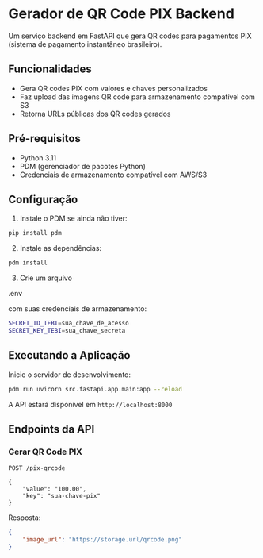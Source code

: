 

# Gerador de QR Code PIX Backend

Um serviço backend em FastAPI que gera QR codes para pagamentos PIX (sistema de pagamento instantâneo brasileiro).

## Funcionalidades

- Gera QR codes PIX com valores e chaves personalizados
- Faz upload das imagens QR code para armazenamento compatível com S3
- Retorna URLs públicas dos QR codes gerados

## Pré-requisitos

- Python 3.11
- PDM (gerenciador de pacotes Python)
- Credenciais de armazenamento compatível com AWS/S3

## Configuração

1. Instale o PDM se ainda não tiver:
```sh
pip install pdm
```

2. Instale as dependências:
```sh
pdm install
```

3. Crie um arquivo 

.env

 com suas credenciais de armazenamento:
```sh
SECRET_ID_TEBI=sua_chave_de_acesso
SECRET_KEY_TEBI=sua_chave_secreta
```

## Executando a Aplicação

Inicie o servidor de desenvolvimento:
```sh
pdm run uvicorn src.fastapi.app.main:app --reload
```

A API estará disponível em `http://localhost:8000`

## Endpoints da API

### Gerar QR Code PIX
```
POST /pix-qrcode

{
    "value": "100.00",
    "key": "sua-chave-pix"
}
```

Resposta:
```json
{
    "image_url": "https://storage.url/qrcode.png"
}
```